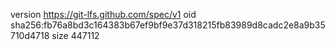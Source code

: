 version https://git-lfs.github.com/spec/v1
oid sha256:fb76a8bd3c164383b67ef9bf9e37d318215fb83989d8cadc2e8a9b35710d4718
size 447112
